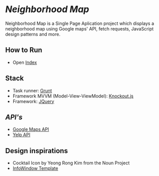 # *Neighborhood Map*
Neighborhood Map is a Single Page Aplication project which displays a neighborhood map using Google maps' API, fetch requests, JavaScript design patterns and more.

## How to Run
* Open [Index](https://cdn.rawgit.com/FDMOliveira/Front-end-nanodegree-exercises/ba093fd/NeighborhoodMap/dist/index.html)

## Stack
* Task runner: [Grunt](https://gruntjs.com/)
* Framework MVVM (Model-View-ViewModel): [Knockout.js](http://knockoutjs.com/)
* Framework: [JQuery](https://jquery.com/)

## *API's*
* [Google Maps API](https://developers.google.com/maps/documentation/javascript/tutorial)
* [Yelp API](https://www.yelp.com/developers/documentation/v3)

## Design inspirations
* Cocktail Icon by Yeong Rong Kim from the Noun Project
* [InfoWindow Template](https://dribbble.com/shots/4702907-Daily-UI-Challenge)



